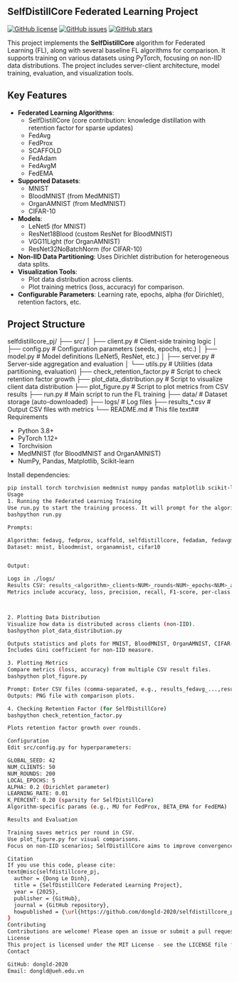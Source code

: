 ## SelfDistillCore Federated Learning Project

[![GitHub license](https://img.shields.io/github/license/dongld-2020/selfdistillcore_pj)](https://github.com/dongld-2020/selfdistillcore_pj/blob/main/LICENSE)
[![GitHub issues](https://img.shields.io/github/issues/dongld-2020/selfdistillcore_pj)](https://github.com/dongld-2020/selfdistillcore_pj/issues)
[![GitHub stars](https://img.shields.io/github/stars/dongld-2020/selfdistillcore_pj)](https://github.com/dongld-2020/selfdistillcore_pj/stargazers)

This project implements the **SelfDistillCore** algorithm for Federated Learning (FL), along with several baseline FL algorithms for comparison. It supports training on various datasets using PyTorch, focusing on non-IID data distributions. The project includes server-client architecture, model training, evaluation, and visualization tools.

## Key Features
- **Federated Learning Algorithms**:
  - SelfDistillCore (core contribution: knowledge distillation with retention factor for sparse updates)
  - FedAvg
  - FedProx
  - SCAFFOLD
  - FedAdam
  - FedAvgM
  - FedEMA
- **Supported Datasets**:
  - MNIST
  - BloodMNIST (from MedMNIST)
  - OrganAMNIST (from MedMNIST)
  - CIFAR-10
- **Models**:
  - LeNet5 (for MNIST)
  - ResNet18Blood (custom ResNet for BloodMNIST)
  - VGG11Light (for OrganAMNIST)
  - ResNet32NoBatchNorm (for CIFAR-10)
- **Non-IID Data Partitioning**: Uses Dirichlet distribution for heterogeneous data splits.
- **Visualization Tools**:
  - Plot data distribution across clients.
  - Plot training metrics (loss, accuracy) for comparison.
- **Configurable Parameters**: Learning rate, epochs, alpha (for Dirichlet), retention factors, etc.

## Project Structure
selfdistillcore_pj/
├── src/
│   ├── client.py          # Client-side training logic
│   ├── config.py          # Configuration parameters (seeds, epochs, etc.)
│   ├── model.py           # Model definitions (LeNet5, ResNet, etc.)
│   ├── server.py          # Server-side aggregation and evaluation
│   └── utils.py           # Utilities (data partitioning, evaluation)
├── check_retention_factor.py  # Script to check retention factor growth
├── plot_data_distribution.py  # Script to visualize client data distribution
├── plot_figure.py         # Script to plot metrics from CSV results
├── run.py                 # Main script to run the FL training
├── data/                  # Dataset storage (auto-downloaded)
├── logs/                  # Log files
├── results_*.csv          # Output CSV files with metrics
└── README.md              # This file
text## Requirements
- Python 3.8+
- PyTorch 1.12+
- Torchvision
- MedMNIST (for BloodMNIST and OrganAMNIST)
- NumPy, Pandas, Matplotlib, Scikit-learn

Install dependencies:
```bash
pip install torch torchvision medmnist numpy pandas matplotlib scikit-learn
Usage
1. Running the Federated Learning Training
Use run.py to start the training process. It will prompt for the algorithm and dataset.
bashpython run.py

Prompts:

Algorithm: fedavg, fedprox, scaffold, selfdistillcore, fedadam, fedavgm, fedema
Dataset: mnist, bloodmnist, organamnist, cifar10


Output:

Logs in ./logs/
Results CSV: results_<algorithm>_clients<NUM>_rounds<NUM>_epochs<NUM>_alpha<ALPHA>_lr<LR>_seed<SEED>_<model>.csv
Metrics include accuracy, loss, precision, recall, F1-score, per-class accuracy, confusion matrix, and communication cost.



2. Plotting Data Distribution
Visualize how data is distributed across clients (non-IID).
bashpython plot_data_distribution.py

Outputs statistics and plots for MNIST, BloodMNIST, OrganAMNIST, CIFAR-10.
Includes Gini coefficient for non-IID measure.

3. Plotting Metrics
Compare metrics (loss, accuracy) from multiple CSV result files.
bashpython plot_figure.py

Prompt: Enter CSV files (comma-separated, e.g., results_fedavg_...,results_selfdistillcore_...)
Outputs: PNG file with comparison plots.

4. Checking Retention Factor (for SelfDistillCore)
bashpython check_retention_factor.py

Plots retention factor growth over rounds.

Configuration
Edit src/config.py for hyperparameters:

GLOBAL_SEED: 42
NUM_CLIENTS: 50
NUM_ROUNDS: 200
LOCAL_EPOCHS: 5
ALPHA: 0.2 (Dirichlet parameter)
LEARNING_RATE: 0.01
K_PERCENT: 0.20 (sparsity for SelfDistillCore)
Algorithm-specific params (e.g., MU for FedProx, BETA_EMA for FedEMA)

Results and Evaluation

Training saves metrics per round in CSV.
Use plot_figure.py for visual comparisons.
Focus on non-IID scenarios; SelfDistillCore aims to improve convergence with sparse updates.

Citation
If you use this code, please cite:
text@misc{selfdistillcore_pj,
  author = {Dong Le Dinh},
  title = {SelfDistillCore Federated Learning Project},
  year = {2025},
  publisher = {GitHub},
  journal = {GitHub repository},
  howpublished = {\url{https://github.com/dongld-2020/selfdistillcore_pj}}
}
Contributing
Contributions are welcome! Please open an issue or submit a pull request.
License
This project is licensed under the MIT License - see the LICENSE file for details.
Contact

GitHub: dongld-2020
Email: dongld@ueh.edu.vn
